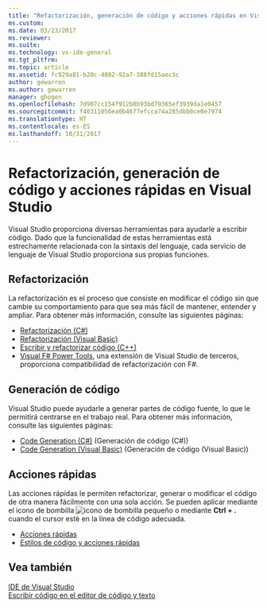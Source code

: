 ```yaml
---
title: "Refactorización, generación de código y acciones rápidas en Visual Studio | Microsoft Docs"
ms.custom: 
ms.date: 03/23/2017
ms.reviewer: 
ms.suite: 
ms.technology: vs-ide-general
ms.tgt_pltfrm: 
ms.topic: article
ms.assetid: fc929a81-b20c-4802-92a7-388fd15aec3c
author: gewarren
ms.author: gewarren
manager: ghogen
ms.openlocfilehash: 7d987cc154f912b8b93bd79365ef3939da1e0457
ms.sourcegitcommit: f40311056ea0b4677efcca74a285dbb0ce0e7974
ms.translationtype: HT
ms.contentlocale: es-ES
ms.lasthandoff: 10/31/2017
---
```

# <a name="refactoring-code-generation-and-quick-actions-in-visual-studio"></a>Refactorización, generación de código y acciones rápidas en Visual Studio
Visual Studio proporciona diversas herramientas para ayudarle a escribir código.  Dado que la funcionalidad de estas herramientas está estrechamente relacionada con la sintaxis del lenguaje, cada servicio de lenguaje de Visual Studio proporciona sus propias funciones.

## <a name="refactoring"></a>Refactorización
La refactorización es el proceso que consiste en modificar el código sin que cambie su comportamiento para que sea más fácil de mantener, entender y ampliar.  Para obtener más información, consulte las siguientes páginas:  
  
* [Refactorización (C#)](../csharp-ide/refactoring-csharp.md)  
* [Refactorización (Visual Basic)](../vb-ide/refactoring-vb.md)  
* [Escribir y refactorizar código (C++)](/cpp/ide/writing-and-refactoring-code-cpp)  
* [Visual F# Power Tools](https://visualstudiogallery.msdn.microsoft.com/136b942e-9f2c-4c0b-8bac-86d774189cff), una extensión de Visual Studio de terceros, proporciona compatibilidad de refactorización con F#.  

## <a name="code-generation"></a>Generación de código
Visual Studio puede ayudarle a generar partes de código fuente, lo que le permitirá centrarse en el trabajo real.  Para obtener más información, consulte las siguientes páginas:  
  
* [Code Generation (C#)](../csharp-ide/code-generation-csharp.md) (Generación de código (C#))
* [Code Generation (Visual Basic)](../vb-ide/code-generation-vb.md) (Generación de código (Visual Basic))

<a name="#quick-actions"></a>
## <a name="quick-actions"></a>Acciones rápidas
Las acciones rápidas le permiten refactorizar, generar o modificar el código de otra manera fácilmente con una sola acción.  Se pueden aplicar mediante el icono de bombilla ![icono de bombilla pequeño](media/vs2015_lightbulbsmall.png "VS2017_LightBulbSmall") o mediante **Ctrl + .** cuando el cursor esté en la línea de código adecuada.

* [Acciones rápidas](quick-actions.md)
* [Estilos de código y acciones rápidas](code-styles-and-quick-actions.md)

## <a name="see-also"></a>Vea también  
[IDE de Visual Studio](../ide/visual-studio-ide.md)   
[Escribir código en el editor de código y texto](../ide/writing-code-in-the-code-and-text-editor.md)  

